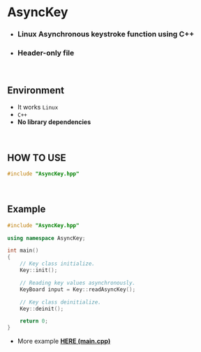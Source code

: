 # AsyncKey

- ### Linux Asynchronous keystroke function using C++
- ### Header-only file

<br>

## Environment
- It works ``Linux``
- ``C++``
- **No library dependencies**


<br>

## HOW TO USE

```cpp
#include "AsyncKey.hpp"
```

<br>

## Example

```cpp
#include "AsyncKey.hpp"

using namespace AsyncKey;

int main()
{
    // Key class initialize.
    Key::init();

    // Reading key values asynchronously.
    KeyBoard input = Key::readAsyncKey();

    // Key class deinitialize.
    Key::deinit();

    return 0;
}
```
- More example [**HERE (main.cpp)**](./main.cpp)